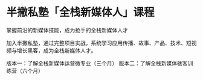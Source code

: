 # 半撇私塾「全栈新媒体人」课程

掌握前沿的新媒体技能，成为抢手的全栈新媒体人才

加入半撇私塾，通过完整项目实战，系统学习应用传播、故事、产品、技术、短视频与增长黑客，成为全栈新媒体人才。

版本一：了解全栈新媒体运营微专业（三个月）
版本二：了解全栈新媒体骇客训练营（六个月）

